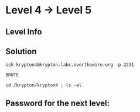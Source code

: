 # Level 4 → Level 5

## Level Info

## Solution
```
ssh krypton4@krypton.labs.overthewire.org -p 2231
```
```
BRUTE
```
```
cd /krypton/krypton4 ; ls -al
```

## Password for the next level:
```

```
